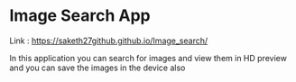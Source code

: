 # Image Search App

Link : https://saketh27github.github.io/Image_search/

In this application you can search for images and view them in HD preview and you can save the images in the device also
